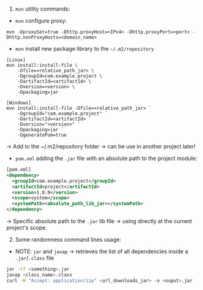 1. `mvn` utility commands:

- `mvn` configure proxy:

```mvn
mvn -DproxySet=true -Dhttp.proxyHost=<IPv4> -Dhttp.proxyPort=<port> -Dhttp.nonProxyHosts=<domain_name>
```

- `mvn` install new package library to the `~/.m2/repository`

```mvn
[Linux]
mvn install:install-file \
	-Dfile=<relative_path_jar> \
	-DgroupId=com.example.project \
	-DartifactId=<artifactId> \
	-Dversion=<version> \
	-Dpackaging=jar
```

```mvn
[Windows]
mvn install:install-file -Dfile=<relative_path_jar> `
	-DgroupId="com.example.project" `
	-DartifactId=<artifactId> `
	-Dversion="<version>" `
	-Dpackaging=jar `
	-DgeneratePom=true
```

-> Add to the ~/.m2/repository folder -> can be use in another project later!

- `pom.xml` adding the `.jar` file with an absolute path to the project module:

```xml
[pom.xml]
<dependency>
  <groupId>com.example.project</groupId>
  <artifactId>project</artifactId>
  <version>1.0.0</version>
  <scope>system</scope>
  <systemPath><absolute_path_lib_jar></systemPath>
</dependency>
```

-> Specific absolute path to the `.jar` lib file -> using directly at the current project's scope.

2. Some randomness command lines usage:

- NOTE: `jar` and `javap` -> retrieves the list of all dependencies inside a `.jar`/`.class` file

```bash
jar -tf <something>.jar
javap <class_name>.class
curl -H "Accept: application/zip" <url_downloads_jar> -o <ouput>.jar
```